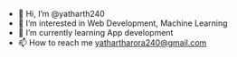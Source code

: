 - 👋 Hi, I’m @yatharth240
- 👀 I’m interested in Web Development, Machine Learning
- 🌱 I’m currently learning App development
- 📫 How to reach me yathartharora240@gmail.com


<!---
yatharth240/yatharth240 is a ✨ special ✨ repository because its `README.md` (this file) appears on your GitHub profile.
You can click the Preview link to take a look at your changes.
--->
